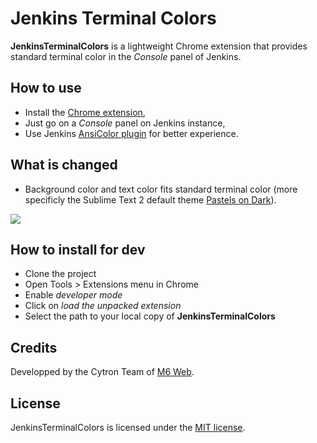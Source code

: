 # Jenkins Terminal Colors

**JenkinsTerminalColors** is a lightweight Chrome extension that provides standard terminal color in the *Console* panel of Jenkins.

## How to use

* Install the [Chrome extension](https://chrome.google.com/webstore/detail/njhooapdhhjehkemlbobcdenmdbiooml),
* Just go on a *Console* panel on Jenkins instance,
* Use Jenkins [AnsiColor plugin](https://wiki.jenkins-ci.org/display/JENKINS/AnsiColor+Plugin) for better experience.

## What is changed

* Background color and text color fits standard terminal color (more specificly the Sublime Text 2 default theme [Pastels on Dark](https://github.com/n00ge/Sublime-Text-2-Packages/blob/master/Color%20Scheme%20-%20Default/Pastels%20on%20Dark.tmTheme)).

![](http://img153.imageshack.us/img153/9228/1xpl.png)

## How to install for dev

* Clone the project
* Open Tools > Extensions menu in Chrome
* Enable _developer mode_
* Click on _load the unpacked extension_
* Select the path to your local copy of **JenkinsTerminalColors**

## Credits

Developped by the Cytron Team of [M6 Web](http://tech.m6web.fr/).

## License

JenkinsTerminalColors is licensed under the [MIT license](LICENSE).
